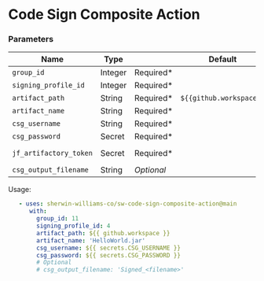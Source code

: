# Code Sign Composite Action

### Parameters
| Name | Type |      | Default | Note | 
| ---- | ---- | ---- | ------- | ---- |
`group_id` | Integer | Required* | 
`signing_profile_id` | Integer | Required* |
`artifact_path` | String | Required* | `${{github.workspace}}` 
`artifact_name` | String | Required* |
`csg_username` | String | Required* |
`csg_password` | Secret | Required* |
`jf_artifactory_token` | Secret | Required* | | Use: `${{ secrets.JF_ARTIFACTORY_TOKEN}}`
`csg_output_filename` | String | *Optional*

Usage:
```yaml
   - uses: sherwin-williams-co/sw-code-sign-composite-action@main
      with:
        group_id: 11
        signing_profile_id: 4
        artifact_path: ${{ github.workspace }}
        artifact_name: 'HelloWorld.jar'
        csg_username: ${{ secrets.CSG_USERNAME }}
        csg_password: ${{ secrets.CSG_PASSWORD }}
        # Optional
        # csg_output_filename: 'Signed_<filename>'
```
